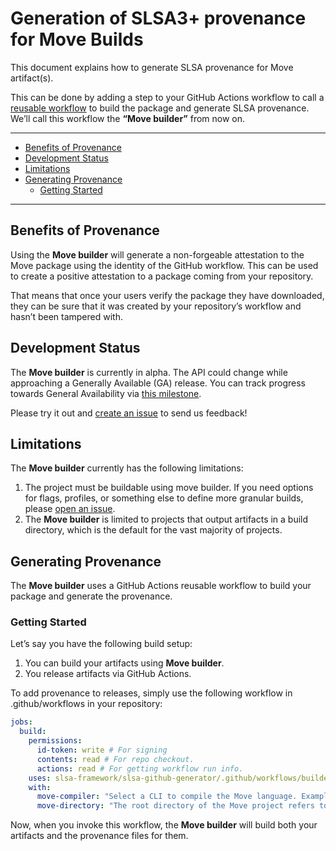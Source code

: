 # Generation of SLSA3+ provenance for Move Builds

This document explains how to generate SLSA provenance for Move artifact(s).

This can be done by adding a step to your GitHub Actions workflow to call a [reusable workflow](https://docs.github.com/en/actions/using-workflows/reusing-workflows) to build the package and generate SLSA provenance. We’ll call this workflow the **“Move builder”** from now on.

---

<!-- markdown-toc --bullets="-" -i README.md -->

<!-- toc -->

- [Benefits of Provenance](#benefits-of-provenance)
- [Development Status](#development-status)
- [Limitations](#limitations)
- [Generating Provenance](#generating-provenance)
  - [Getting Started](#getting-started)

<!-- tocstop -->

---

## Benefits of Provenance

Using the **Move builder** will generate a non-forgeable attestation to the Move package using the identity of the GitHub workflow. This can be used to create a positive attestation to a package coming from your repository.

That means that once your users verify the package they have downloaded, they can be sure that it was created by your repository’s workflow and hasn’t been tampered with.

## Development Status

The **Move builder** is currently in alpha. The API could change while approaching a Generally Available (GA) release. You can track progress towards General Availability via [this milestone](https://github.com/slsa-framework/slsa-github-generator/milestone/17).

Please try it out and [create an issue](https://github.com/slsa-framework/slsa-github-generator/issues/new) to send us feedback!

## Limitations

The **Move builder** currently has the following limitations:

1. The project must be buildable using move builder. If you need options for flags, profiles, or something else to define more granular builds, please [open an issue](https://github.com/slsa-framework/slsa-github-generator/issues/new).
2. The **Move builder** is limited to projects that output artifacts in a build directory, which is the default for the vast majority of projects.

## Generating Provenance

The **Move builder** uses a GitHub Actions reusable workflow to build your package and generate the provenance.

### Getting Started

Let’s say you have the following build setup:

1. You can build your artifacts using **Move builder**.
2. You release artifacts via GitHub Actions.

To add provenance to releases, simply use the following workflow in .github/workflows in your repository:

```yaml
jobs:
  build:
    permissions:
      id-token: write # For signing
      contents: read # For repo checkout.
      actions: read # For getting workflow run info.
    uses: slsa-framework/slsa-github-generator/.github/workflows/builder_move_slsa3.yml@v2.0.0
    with:
      move-compiler: "Select a CLI to compile the Move language. Examples include tools such as `sui` and `aptos`."
      move-directory: "The root directory of the Move project refers to the directory containing the Move.toml file."
```

Now, when you invoke this workflow, the **Move builder** will build both your artifacts and the provenance files for them.
